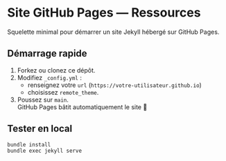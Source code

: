 # Site GitHub Pages — Ressources

Squelette minimal pour démarrer un site Jekyll hébergé sur GitHub Pages.

## Démarrage rapide

1. Forkez ou clonez ce dépôt.
2. Modifiez `_config.yml` :  
   * renseignez votre `url` (`https://votre-utilisateur.github.io`)
   * choisissez `remote_theme`.
3. Poussez sur `main`.  
   GitHub Pages bâtit automatiquement le site 🎉

## Tester en local

```bash
bundle install
bundle exec jekyll serve
```

